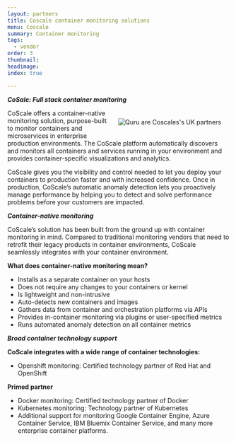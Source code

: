 ```yaml
---
layout: partners
title: Coscale container monitoring solutions
menu: Coscale
summary: Container monitoring
tags:
  - vendor
order: 3
thumbnail:
headimage:
index: true

---
```


***CoSale: Full stack container monitoring***

<div id="image" style="float: right; padding: 20px 20px"> <img class="clickable" src="http://images.quru.com/image?src=web/logos/coscale.png&width=300" title="Coscale" alt="Quru are Coscales's UK partners"> </div>


 CoScale offers a container-native monitoring solution, purpose-built to monitor containers and microservices in enterprise production environments. The CoScale platform automatically discovers and monitors all containers and services running in your environment and provides container-specific visualizations and analytics.

CoScale gives you the visibility and control needed to let you deploy your containers to production faster and with increased confidence. Once in production, CoScale’s automatic anomaly detection lets you proactively manage performance by helping you to detect and solve performance problems before your customers are impacted.

***Container-native monitoring***

CoScale’s solution has been built from the ground up with container monitoring in mind. Compared to traditional monitoring vendors that need to retrofit their legacy products in container environments, CoScale seamlessly integrates with your container environment.

**What does container-native monitoring mean?**
* Installs as a separate container on your hosts
* Does not require any changes to your containers or kernel
* Is lightweight and non-intrusive
* Auto-detects new containers and images
* Gathers data from container and orchestration platforms via APIs
* Provides in-container monitoring via plugins or user-specified metrics
* Runs automated anomaly detection on all container metrics

***Broad container technology support***

**CoScale integrates with a wide range of container technologies:**
* Openshift monitoring: Certified technology partner of Red Hat and OpenShift

**Primed partner**
* Docker monitoring: Certified technology partner of Docker
* Kubernetes monitoring: Technology partner of Kubernetes
* Additional support for monitoring Google Container Engine, Azure Container Service, IBM Bluemix Container Service, and many more enterprise container platforms.

